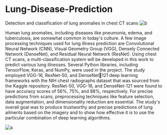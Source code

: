 # Lung-Disease-Prediction
Detection and classification of lung anomalies in chest CT scans
![b](https://github.com/user-attachments/assets/7c04fc6c-6b9d-42c4-a80a-818d63144078)


Human lung anomalies, including diseases like pneumonia, edema, and 
tuberculosis, are somewhat common in today's culture. A few image processing techniques 
used for lung illness prediction are Convolutional Neural Network (CNN), Visual Geometry 
Group (VGG), Densely Connected Network (DenseNet), and Residual Neural Network 
(ResNet). Using chest CT scans, a multi-classification system will be developed in this work 
to predict various lung illnesses. Several Python libraries, including TensorFlow, Keras, and 
NumPy, were used in the project. The study employed VGG-16, ResNet-50, and DenseNet121 deep learning frameworks with the NIH chest radiographs dataset that was sourced from 
the Kaggle repository. ResNet-50, VGG-16, and DenseNet-121 were found to have accuracy 
scores of 56%, 75%, and 88%, respectively. For precise predictions from scans, 
preprocessing techniques like feature selection, data augmentation, and dimensionality 
reduction are essential. The study's overall goal was to produce trustworthy and precise 
predictions of lung ailments based on the imagery and to show how effective it is to use the 
particular combination of deep learning algorithms.


![a](https://github.com/user-attachments/assets/43f5513b-e832-4911-ba33-1157c2192f72)

